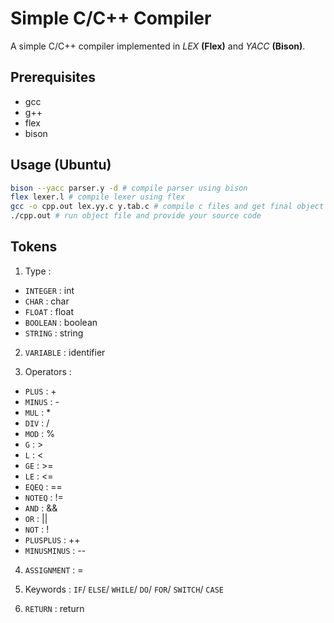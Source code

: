 # Simple C/C++ Compiler

A simple C/C++ compiler implemented in _LEX_ __(Flex)__ and _YACC_ __(Bison)__.

## Prerequisites

-   gcc
-   g++
-   flex
-   bison

## Usage (Ubuntu)

```bash
bison --yacc parser.y -d # compile parser using bison
flex lexer.l # compile lexer using flex
gcc -o cpp.out lex.yy.c y.tab.c # compile c files and get final object file
./cpp.out # run object file and provide your source code
```

##  Tokens

1)  Type : 
-   `INTEGER` : int
-   `CHAR` : char
-   `FLOAT` : float
-   `BOOLEAN` : boolean
-   `STRING` : string

2)  `VARIABLE` : identifier

3)  Operators :

-   `PLUS` : +
-   `MINUS` : -
-   `MUL` : *
-   `DIV` : /
-   `MOD` : %
-   `G` : >
-   `L` : <
-   `GE` : >=
-   `LE` : <=
-   `EQEQ` : ==
-   `NOTEQ` : !=
-   `AND` : &&
-   `OR` : ||
-   `NOT` : !
-   `PLUSPLUS` : ++
-   `MINUSMINUS` : --

4)  `ASSIGNMENT` : =

5)  Keywords : `IF`/ `ELSE`/ `WHILE`/ `DO`/ `FOR`/ `SWITCH`/ `CASE`

6)  `RETURN` : return
